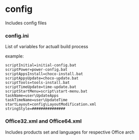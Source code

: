 # config

Includes config files

### config.ini

List of variables for actuall build process

example:
```
scriptInitial=initial-config.bat
scriptPower=power-config.bat
scriptAppsInstall=choco-install.bat
scriptAppsUpdate=choco-update.bat
scriptTools=tools-install.bat
scriptTimeUpdate=time-update.bat
scriptStartMenu=script\start-menu.bat
taskName=user\UpdateApps
taskTimeName=user\UpdateTime
startLayout=config\LayoutModification.xml
stringStyle=###############
```

### Office32.xml and Office64.xml

Includes products set and languages for respective Office arch

